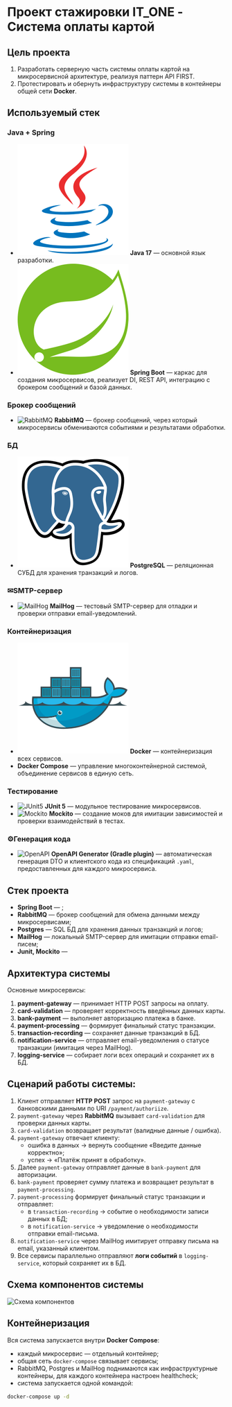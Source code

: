 # Проект стажировки IT_ONE - Система оплаты картой

## Цель проекта
1. Разработать серверную часть системы оплаты картой на микросервисной архитектуре, реализуя паттерн API FIRST.  
2. Протестировать и обернуть инфраструктуру системы в контейнеры общей сети **Docker**.

## Используемый стек

### Java + Spring
- ![Java](https://raw.githubusercontent.com/devicons/devicon/master/icons/java/java-original.svg) **Java 17** — основной язык разработки.  
- ![Spring Boot](https://raw.githubusercontent.com/devicons/devicon/master/icons/spring/spring-original.svg) **Spring Boot** — каркас для создания микросервисов, реализует DI, REST API, интеграцию с брокером сообщений и базой данных.  

### Брокер сообщений
- ![RabbitMQ](https://www.rabbitmq.com/img/logo-rabbitmq.svg) **RabbitMQ** — брокер сообщений, через который микросервисы обмениваются событиями и результатами обработки.  

### БД
- ![PostgreSQL](https://raw.githubusercontent.com/devicons/devicon/master/icons/postgresql/postgresql-original.svg) **PostgreSQL** — реляционная СУБД для хранения транзакций и логов.  

### ✉SMTP-сервер
- ![MailHog](https://raw.githubusercontent.com/mailhog/MailHog/master/assets/MailHog.png) **MailHog** — тестовый SMTP-сервер для отладки и проверки отправки email-уведомлений.  

### Контейнеризация
- ![Docker](https://raw.githubusercontent.com/devicons/devicon/master/icons/docker/docker-original.svg) **Docker** — контейнеризация всех сервисов.  
- **Docker Compose** — управление многоконтейнерной системой, объединение сервисов в единую сеть.  

### Тестирование
- ![JUnit5](https://junit.org/junit5/assets/img/junit5-logo.png) **JUnit 5** — модульное тестирование микросервисов.  
- ![Mockito](https://avatars.githubusercontent.com/u/1515293?s=200&v=4) **Mockito** — создание моков для имитации зависимостей и проверки взаимодействий в тестах.  

### ⚙Генерация кода
- ![OpenAPI](https://avatars.githubusercontent.com/u/16343502?s=200&v=4) **OpenAPI Generator (Gradle plugin)** — автоматическая генерация DTO и клиентского кода из спецификаций `.yaml`, предоставленных для каждого микросервиса.  

## Стек проекта
- **Spring Boot** — ;
- **RabbitMQ** — брокер сообщений для обмена данными между микросервисами;
- **Postgres** — SQL БД для хранения данных транзакций и логов;
- **MailHog** — локальный SMTP-сервер для имитации отправки email-писем;
- **Junit, Mockito** —

## Архитектура системы
Основные микросервисы:
1. **payment-gateway** — принимает HTTP POST запросы на оплату.
2. **card-validation** — проверяет корректность введённых данных карты.
3. **bank-payment** — выполняет авторизацию платежа в банке.
4. **payment-processing** — формирует финальный статус транзакции.
5. **transaction-recording** — сохраняет данные транзакций в БД.
6. **notification-service** — отправляет email-уведомления о статусе транзакции (имитация через MailHog).
7. **logging-service** — собирает логи всех операций и сохраняет их в БД.

## Сценарий работы системы:
1. Клиент отправляет **HTTP POST** запрос на `payment-gateway` c банковскими данными по URI `/payment/authoriize`.
2. `payment-gateway` через **RabbitMQ** вызывает `card-validation` для проверки данных карты.
3. `card-validation` возвращает результат (валидные данные / ошибка).
4. `payment-gateway` отвечает клиенту:  
   - ошибка в данных → вернуть сообщение «Введите данные корректно»;  
   - успех → «Платёж принят в обработку».
5. Далее `payment-gateway` отправляет данные в `bank-payment` для авторизации.
6. `bank-payment` проверяет сумму платежа и возвращает результат в `payment-processing`.
7. `payment-processing` формирует финальный статус транзакции и отправляет:  
   - в `transaction-recording` → событие о необходимости записи данных в БД;  
   - в `notification-service` → уведомление о необходимости отправки email-письма.
8. `notification-service` через MailHog имитирует отправку письма на email, указанный клиентом.
9. Все сервисы параллельно отправляют **логи событий** в `logging-service`, который сохраняет их в БД.

## Схема компонентов системы
![Схема компонентов](https://github.com/user-attachments/assets/4598fca5-40a0-498b-b19c-aebd73d35890)

## Контейнеризация
Вся система запускается внутри **Docker Compose**:
- каждый микросервис — отдельный контейнер;
- общая сеть `docker-compose` связывает сервисы;
- RabbitMQ, Postgres и MailHog поднимаются как инфраструктурные контейнеры, для каждого контейнера настроен healthcheck;
- система запускается одной командой:

```bash
docker-compose up -d
